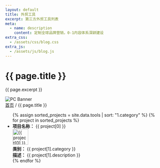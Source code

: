 ```yaml
---
layout: default
title: 外贸工具
excerpt: 第三方外贸工具列表
meta:
  - name: description
    content: 定制全球品牌营销，0-1内容体系深耕建设
extra_css:
  - /assets/css/blog.css
extra_js:
  - /assets/js/blog.js
---
```


<div class="content-banner">
  <div class="content-banner-text">
    <h1>{{ page.title }}</h1>
    <p>{{ page.excerpt }}</p>
  </div>
  <img src="{{ '/assets/images/social-media.jpg' | relative_url }}" alt="PC Banner" class="pc-banner">
</div>

<main class="blog-content">
  <div class="filter-container">
    <div class="breadcrumb">
      <a href="/">首页</a> /
      {{ page.title }}
    </div>
  </div>

<ul>
  {% assign sorted_projects = site.data.tools | sort: "1.category" %}
  {% for project in sorted_projects %}
    <li>
      <strong>项目名称：</strong> {{ project[0] }}<br>
      <img src="{{ project[1].icon }}" alt="{{ project[0] }} 图标" width="50" height="50"><br>
      <strong>类别：</strong> {{ project[1].category }}<br>
      <strong>描述：</strong> {{ project[1].description }}
    </li>
  {% endfor %}
</ul>
  
  <div id="pagination"></div>
</main>
